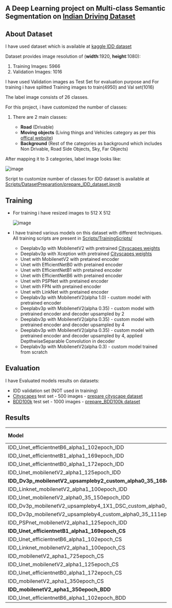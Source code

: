 ## A Deep Learning project on Multi-class Semantic Segmentation on [Indian Driving Dataset](https://idd.insaan.iiit.ac.in/dataset/details/)

## About Dataset
I have used dataset which is available at [kaggle IDD dataset](https://www.kaggle.com/abhishekprajapat/idd-20k)

Dataset provides image resolution of (**width**:1920, **height**:1080):
  1. Training Images: 5966
  2. Validation Images: 1016
  
I have used Validation images as Test Set for evaluation purpose and For training i have splitted Training images to train(4950) and Val set(1016)

The label image consists of 26 classes.

For this project, i have customized the number of classes:
1. There are 2 main classes: 

      - **Road** (Drivable)
      - **Moving objects** (Living things and Vehicles category as per this [offical website](https://idd.insaan.iiit.ac.in/dataset/details/))
      - **Background** (Rest of the categories as background which includes Non Drivable, Road Side Objects, Sky, Far Objects)

After mapping it to 3 categories, label image looks like: 

![image](https://user-images.githubusercontent.com/29517840/155579163-ac7d5251-1536-423a-8a7b-5140c9c9e503.png)

Script to customize number of classes for IDD dataset is available at [Scripts/DatasetPreparation/prepare_IDD_dataset.ipynb](https://github.com/ankita-2015/DeepLearning/blob/main/Semantic%20Segmentation/Obstacle%20Segmentation/Scripts/DatasetPreparation/prepare_IDD_dataset.ipynb)

## Training 
 
 - For training i have resized images to 512 X 512
   
   ![image](https://user-images.githubusercontent.com/29517840/155583808-7cf985e4-6c9f-43a4-b434-287a3da4a068.png)

- I have trained various models on this dataset with different techniques. All training scripts are present in [Scripts/TrainingScripts/](https://github.com/ankita-2015/DeepLearning/tree/main/Semantic%20Segmentation/Obstacle%20Segmentation/Scripts/TrainingScripts)
  - Deeplabv3p with MobilenetV2 with pretrained [Cityscapes weights](https://github.com/bonlime/keras-deeplab-v3-plus/releases/download/1.2/deeplabv3_mobilenetv2_tf_dim_ordering_tf_kernels_cityscapes.h5)
  - Deeplabv3p with Xception with pretrained [Cityscapes weights](https://github.com/bonlime/keras-deeplab-v3-plus/releases/download/1.2/deeplabv3_xception_tf_dim_ordering_tf_kernels_cityscapes.h5) 
  - Unet with MobilenetV2 with pretained encoder
  - Unet with EfficientNetB0 with pretained encoder
  - Unet with EfficientNetB1 with pretained encoder
  - Unet with EfficientNetB6 with pretained encoder
  - Unet with PSPNet with pretained encoder
  - Unet with FPN with pretained encoder
  - Unet with LinkNet with pretained encoder
  - Deeplabv3p with MobilenetV2(alpha 1.0) - custom model with pretrained encoder
  - Deeplabv3p with MobilenetV2(alpha 0.35) - custom model with pretrained encoder and decoder upsampled by 2
  - Deeplabv3p with MobilenetV2(alpha 0.35) - custom model with pretrained encoder and decoder upsampled by 4
  - Deeplabv3p with MobilenetV2(alpha 0.35) - custom model with pretrained encoder and decoder upsampled by 4, applied DepthwiseSeparable Convolution in decoder 
  - Deeplabv3p with MobilenetV2(alpha 0.3) - custom model trained from scratch 

## Evaluation

I have Evaluated models results on datasets:
  - IDD validation set (NOT used in training)
  - [Cityscapes](https://www.kaggle.com/xiaose/cityscapes) test set - 500 images - [prepare cityscape dataset](https://github.com/ankita-2015/DeepLearning/blob/main/Semantic%20Segmentation/Obstacle%20Segmentation/Scripts/DatasetPreparation/prepare_Cityscape_dataset.ipynb)
  - [BDD100k](https://www.kaggle.com/solesensei/solesensei_bdd100k) test set - 1000 images - [prepare_BDD100k dataset](https://github.com/ankita-2015/DeepLearning/blob/main/Semantic%20Segmentation/Obstacle%20Segmentation/Scripts/DatasetPreparation/prepare_BDD_dataset.ipynb)

## Results

| Model |Images Count|mIoU|Precision|Recall|F1-score (Dice-score)|F2-score|
| :--- | :---: | :---: | :---: | :---: | :---: | :---: |
|IDD_Unet_efficientnetB6_alpha1_102epoch_IDD|1016|0.935507686|0.966729734|0.964703715|0.964771986|0.964548665|
|IDD_Unet_efficientnetB1_alpha1_169epoch_IDD|1016|0.930382308|0.962567004|0.963652336|0.961783635|0.962565754|
|IDD_Unet_efficientnetB0_alpha1_172epoch_IDD|1016|0.929789305|0.964161625|0.961232964|0.961725158|0.961219339|
|IDD_Unet_mobilenetV2_alpha1_125epoch_IDD|1016|0.924768612|0.96202396|0.957881042|0.958814571|0.958030642|
|**IDD_Dv3p_mobilenetV2_upsampleby2_custom_alpha0_35_168epoch_IDD**|1016|**0.923801275**|0.961042069|0.957990114|0.958356378|0.957920497|
|IDD_Linknet_mobilenetV2_alpha1_100epoch_IDD|1016|0.919378631|0.959779189|0.953338128|0.95566278|0.954095486|
|IDD_Unet_mobilenetV2_alpha0_35_150epoch_IDD|1016|0.917968092|0.961496856|0.950309282|0.954694436|0.951842498|
|IDD_Dv3p_mobilenetV2_upsampleby4_1X1_DSC_custom_alpha0_35_340epoch_IDD|1016|0.912327724|0.955982275|0.948532736|0.951089052|0.949336086|
|IDD_Dv3p_mobilenetV2_upsampleby4_custom_alpha0_35_111epoch_IDD|1016|0.911748393|0.955098572|0.949369409|0.951108694|0.949833539|
|IDD_PSPnet_mobilenetV2_alpha1_125epoch_IDD|1016|0.889653239|0.941406104|0.937448567|0.937932286|0.937336957|  
|**IDD_Unet_efficientnetB1_alpha1_169epoch_CS**|500|**0.736945095**|0.813979215|0.878560476|0.834813002|0.857184156|
|IDD_Unet_efficientnetB6_alpha1_102epoch_CS|500|0.72419415|0.803299049|0.868500158|0.823064889|0.845677884|
|IDD_Linknet_mobilenetV2_alpha1_100epoch_CS|500|0.707557416|0.810975559|0.836996694|0.815088204|0.82578831|
|IDD_mobilenetV2_apha1_725epoch_CS|500|0.704201384|0.820824768|0.834737747|0.817251204|0.824993245|
|IDD_Unet_mobilenetV2_alpha1_125epoch_CS|500|0.703853585|0.792599002|0.847816488|0.80684931|0.826419052|
|IDD_Unet_efficientnetB0_alpha1_172epoch_CS|500|0.702946435|0.775713217|0.84451824|0.796338827|0.81949006|
|IDD_mobilenetV2_apha1_350epoch_CS|484|0.684523423|0.806061196|0.811062906|0.794792795|0.800980755|
|**IDD_mobilenetV2_apha1_350epoch_BDD**|1000|**0.68348494**|0.782480068|0.828049944|0.783499953|0.80064466|
|IDD_Unet_efficientnetB6_alpha1_102epoch_BDD|1000|0.648662205|0.774714055|0.803258877|0.750631798|0.766699096|



